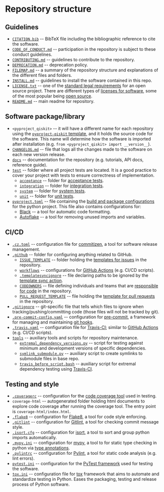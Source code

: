 # Repository structure

## Guidelines

- [`CITATION.bib`](CITATION.bib) --
  BibTeX file including the bibliographic reference to cite the software.
- [`CODE_OF_CONDUCT.md`](CODE_OF_CONDUCT.md) --
  participation in the repository is subject to these conduct guidelines.
- [`CONTRIBUTING.md`](CONTRIBUTING.md) --
  guidelines to contribute to the repository.
- [`DEPRECATION.md`](DEPRECATION.md) --
  deprecation policy.
- [`FILEMAP.md`](FILEMAP.md) --
  a summary of the repository structure and explanations of the different files and folders.
- [`INSTALL.md`](INSTALL.md) --
  guidelines to install the software contained in this repo.
- [`LICENSE.txt`](LICENSE.txt) --
  one of the [standard legal requirements](https://docs.github.com/en/repositories/managing-your-repositorys-settings-and-features/customizing-your-repository/licensing-a-repository) for an open source project. There are different types of [licenses for software](https://en.wikipedia.org/wiki/Software_license), some of the most popular being [open source](https://opensource.org/licenses).
- [`README.md`](README.md) -- 
  main readme for repository.


## Software package/library

- `<pyproject_qiskit>` -- 
  it will have a different name for each repository using the [`pyproject-qiskit` template](https://github.com/pedrorrivero/pyproject-qiskit), and it holds the source code for the software. This name will determine how the software is imported after installation (e.g. `from <pyproject_qiskit> import __version__`).
- [`CHANGELOG.md`](CHANGELOG.md) --
  file that logs all the changes made to the software on each new version release.
- [`docs`](docs) -- 
  documentation for the repository (e.g. tutorials, API docs, reference guide).
- [`test`](test) -- 
  folder where all project tests are located. It is a good practice to cover your project with tests to ensure correctness of implementation.
  - [`acceptance`](test/acceptance/) -- 
    folder for [acceptance tests](https://en.wikipedia.org/wiki/Acceptance_testing).
  - [`integration`](test/integration/) -- 
    folder for [integration tests](https://en.wikipedia.org/wiki/Integration_testing).
  - [`system`](test/system/) -- 
    folder for [system tests](https://en.wikipedia.org/wiki/System_testing).
  - [`unit`](test/unit/) -- 
    folder for [unit tests](https://en.wikipedia.org/wiki/Unit_testing).
- [`pyproject.toml`](pyproject.toml) --
  file containing the [build and package configurations](https://packaging.python.org/en/latest/guides/writing-pyproject-toml/) for the python project. This file also contains configurations for:
  - [Black](https://black.readthedocs.io/) --
    a tool for automatic code formatting.
  - [Autoflake](https://github.com/PyCQA/autoflake) -- 
    a tool for removing unused imports and variables.


## CI/CD

- [`.cz.toml`](.cz.toml) --
  configuration file for [commitizen](https://commitizen-tools.github.io/commitizen/), a tool for software release management.
- [`.github`](.github) -- 
  folder for configuring anything related to GitHub.
  - [`ISSUE_TEMPLATE`](.github/ISSUE_TEMPLATE/) -- 
    folder holding the [templates for issues](https://docs.github.com/en/communities/using-templates-to-encourage-useful-issues-and-pull-requests/manually-creating-a-single-issue-template-for-your-repository) in the repository.
  - [`workflows`](.github/workflows/) -- 
    configurations for [GitHub Actions](https://docs.github.com/en/actions) (e.g. CI/CD scripts).
  - [`.templatesyncignore`](.github/.templatesyncignore) -- 
    file declaring paths to be ignored by the [template sync action](https://github.com/marketplace/actions/actions-template-sync).
  - [`CODEOWNERS`](.github/CODEOWNERS) -- 
    file defining individuals and teams that are [responsible for code](https://docs.github.com/en/repositories/managing-your-repositorys-settings-and-features/customizing-your-repository/about-code-owners) in the repository.
  - [`PULL_REQUEST_TEMPLATE`](.github/PULL_REQUEST_TEMPLATE.md) -- 
    file holding the [template for pull requests](https://docs.github.com/en/communities/using-templates-to-encourage-useful-issues-and-pull-requests/creating-a-pull-request-template-for-your-repository) in the repository.
- [`.gitignore`](.gitignore) --
  git-specific file that tells which files to ignore when tracking/pushing/committing code (those files will not be tracked by git).
- [`.pre-commit-config.yaml`](.pre-commit-config.yaml) --
  configuration for [pre-commit](https://pre-commit.com/), a framework for managing and maintaining [git hooks](https://git-scm.com/book/en/v2/Customizing-Git-Git-Hooks).
- [`.travis.yaml`](.travis.yaml) --
  configuration file for [Travis-CI](https://www.travis-ci.com/); similar to [GitHub Actions](https://docs.github.com/en/actions) (e.g. CI/CD scripts).
- [`tools`](tools) -- 
  auxiliary tools and scripts for repository maintenance.
  - [`extremal_dependency_versions.py`](tools/extremal_dependency_versions.py) --
    script for testing against minimum and development versions of specific dependencies.
  - [`symlink_submodule.py`](tools/symlink_submodule.py) -- 
    auxiliary script to create symlinks to submodule files in base repo.
  - [`travis_before_script.bash`](tools/travis_before_script.bash) --
    auxiliary script for extremal dependency testing using [Travis-CI](https://www.travis-ci.com/).


## Testing and style

- [`.coveragerc`](.coveragerc) --
  configuration for the [code coverage tool](https://coverage.readthedocs.io) used in testing.
- `coverage-html` -- 
  autogenerated folder holding html documents to explore code coverage after running the coverage tool. The entry point is `coverage-html/index.html`.
- [`.flake8`](.flake8) --
  configuration for [Flake8](https://flake8.pycqa.org/), a tool for code style enforcing.
- [`.gitlint`](.gitlint) --
  configuration for [Gitlint](https://jorisroovers.com/gitlint/latest/), a tool for checking commit message style.
- [`.isort.cfg`](.isort.cfg) --
  configuration for [isort](https://pycqa.github.io/isort/), a tool to sort and group python imports automatically.
- [`.mypy.ini`](.mypy.ini) --
  configuration for [mypy](https://www.mypy-lang.org/), a tool to for static type checking in python via [type annotations](https://docs.python.org/3/library/typing.html).
- [`.pylintrc`](.pylintrc) --
  configuration for [Pylint](https://pylint.readthedocs.io/), a tool for static code analysis (e.g. lint errors).
- [`pytest.ini`](pytest.ini) --
  configuration for the [PyTest framework](https://pytest.org) used for testing the software.
- [`tox.ini`](tox.ini) -- 
  configuration file for [tox](https://tox.readthedocs.io/en/latest/) framework that aims to automate and standardize testing in Python. Eases the packaging, testing and release process of Python software.
